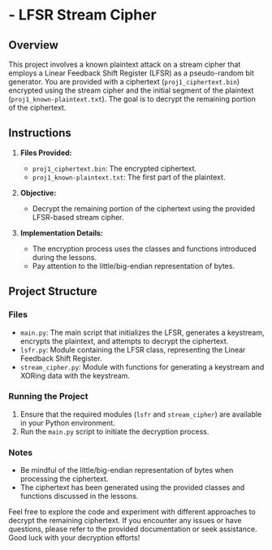 # - LFSR Stream Cipher

## Overview

This project involves a known plaintext attack on a stream cipher that employs a Linear Feedback Shift Register (LFSR) as a pseudo-random bit generator. You are provided with a ciphertext (`proj1_ciphertext.bin`) encrypted using the stream cipher and the initial segment of the plaintext (`proj1_known-plaintext.txt`). The goal is to decrypt the remaining portion of the ciphertext.

## Instructions

1. **Files Provided:**
   - `proj1_ciphertext.bin`: The encrypted ciphertext.
   - `proj1_known-plaintext.txt`: The first part of the plaintext.

2. **Objective:**
   - Decrypt the remaining portion of the ciphertext using the provided LFSR-based stream cipher.

3. **Implementation Details:**
   - The encryption process uses the classes and functions introduced during the lessons.
   - Pay attention to the little/big-endian representation of bytes.

## Project Structure

### Files
- `main.py`: The main script that initializes the LFSR, generates a keystream, encrypts the plaintext, and attempts to decrypt the ciphertext.
- `lsfr.py`: Module containing the LFSR class, representing the Linear Feedback Shift Register.
- `stream_cipher.py`: Module with functions for generating a keystream and XORing data with the keystream.

### Running the Project
1. Ensure that the required modules (`lsfr` and `stream_cipher`) are available in your Python environment.
2. Run the `main.py` script to initiate the decryption process.

### Notes
- Be mindful of the little/big-endian representation of bytes when processing the ciphertext.
- The ciphertext has been generated using the provided classes and functions discussed in the lessons.

Feel free to explore the code and experiment with different approaches to decrypt the remaining ciphertext. If you encounter any issues or have questions, please refer to the provided documentation or seek assistance. Good luck with your decryption efforts!

